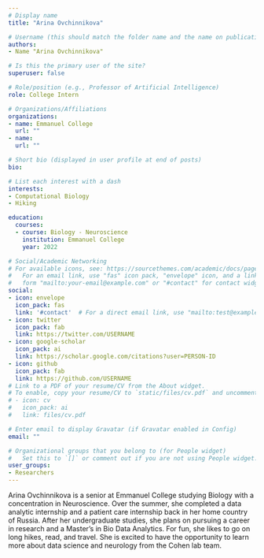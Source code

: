 ```yaml
---
# Display name
title: "Arina Ovchinnikova"

# Username (this should match the folder name and the name on publications)
authors:
- Name "Arina Ovchinnikova"

# Is this the primary user of the site?
superuser: false

# Role/position (e.g., Professor of Artificial Intelligence)
role: College Intern

# Organizations/Affiliations
organizations:
- name: Emmanuel College  
  url: ""
- name: 
  url: ""

# Short bio (displayed in user profile at end of posts)
bio: 

# List each interest with a dash
interests:
- Computational Biology
- Hiking

education:
  courses:
  - course: Biology - Neuroscience
    institution: Emmanuel College
    year: 2022

# Social/Academic Networking
# For available icons, see: https://sourcethemes.com/academic/docs/page-builder/#icons
#   For an email link, use "fas" icon pack, "envelope" icon, and a link in the
#   form "mailto:your-email@example.com" or "#contact" for contact widget.
social:
- icon: envelope
  icon_pack: fas
  link: '#contact'  # For a direct email link, use "mailto:test@example.org".
- icon: twitter
  icon_pack: fab
  link: https://twitter.com/USERNAME
- icon: google-scholar
  icon_pack: ai
  link: https://scholar.google.com/citations?user=PERSON-ID
- icon: github
  icon_pack: fab
  link: https://github.com/USERNAME
# Link to a PDF of your resume/CV from the About widget.
# To enable, copy your resume/CV to `static/files/cv.pdf` and uncomment the lines below.
# - icon: cv
#   icon_pack: ai
#   link: files/cv.pdf

# Enter email to display Gravatar (if Gravatar enabled in Config)
email: ""

# Organizational groups that you belong to (for People widget)
#   Set this to `[]` or comment out if you are not using People widget.
user_groups:
- Researchers
---
```


Arina Ovchinnikova is a senior at Emmanuel College studying Biology with a concentration in Neuroscience. Over the summer, she completed a data analytic internship and a patient care internship back in her home country of Russia. After her undergraduate studies, she plans on pursuing a career in research and a Master’s in Bio Data Analytics. For fun, she likes to go on long hikes, read, and travel. She is excited to have the opportunity to learn more about data science and neurology from the Cohen lab team.



